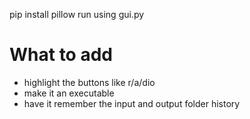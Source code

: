 pip install pillow
run using gui.py

# What to add
- highlight the buttons like r/a/dio
- make it an executable
- have it remember the input and output folder history